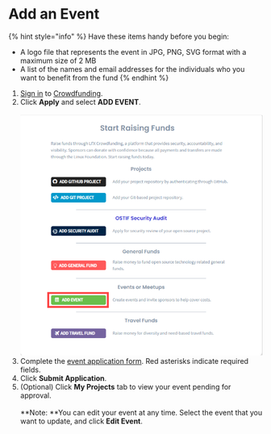 # Add an Event

{% hint style="info" %}
Have these items handy before you begin:

* A logo file that represents the event in JPG, PNG, SVG format with a maximum size of 2 MB
* A list of the names and email addresses for the individuals who you want to benefit from the fund
{% endhint %}

1. [Sign in](../../sso/sign-in/) to [Crowdfunding](https://crowdfunding.lfx.linuxfoundation.org).
2. Click **Apply** and select **ADD EVENT**.\
   \
    ![](<../../.gitbook/assets/add event.png>) 
3. Complete the [event application form](../event-application.md). Red asterisks indicate required fields.
4. Click **Submit Application**.
5. (Optional) Click **My Projects** tab to view your event pending for approval.\
   \
   **Note: **You can edit your event at any time. Select the event that you want to update, and click **Edit Event**.
